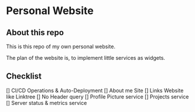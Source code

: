 # Personal Website

## About this repo
This is this repo of my own personal website.

The plan of the website is, to implement little services as widgets.

## Checklist
[] CI/CD Operations & Auto-Deployment
[] About me Site
[] Links Website like Linktree
[] No Header query
[] Profile Picture service
[] Projects service
[] Server status & metrics service

